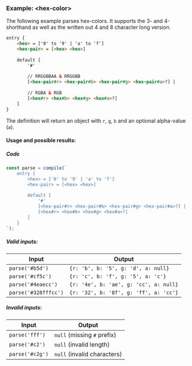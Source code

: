 ### Example: \<hex-color\>
The following example parses hex-colors.
It supports the 3- and 4-shorthand as well as the written out 4 and 8 character long version.

```html
entry {
    <hex> = ['0' to '9' | 'a' to 'f']
    <hex-pair> = [<hex> <hex>]
    
    default [
        '#'
        
        // RRGGBBAA & RRGGBB
        [<hex-pair#r> <hex-pair#b> <hex-pair#g> <hex-pair#a>?] |
        
        // RGBA & RGB
        [<hex#r> <hex#b> <hex#g> <hex#a>?]
    ]
}
```

The definition will return an object with `r`, `g`, `b` and an optional alpha-value (`a`).

#### Usage and possible results:

##### Code
```js
const parse = compile(`
    entry {
        <hex> = ['0' to '9' | 'a' to 'f']
        <hex-pair> = [<hex> <hex>]
        
        default [
            '#'
            [<hex-pair#r> <hex-pair#b> <hex-pair#g> <hex-pair#a>?] |
            [<hex#r> <hex#b> <hex#g> <hex#a>?]
        ]
    }
`);
```

##### Valid inputs:
| Input | Output |
| ----- | ------ |
| `parse('#b5d')` | `{r: 'b', b: '5', g: 'd', a: null}` |
| `parse('#cf5c')` | `{r: 'c', b: 'f', g: '5', a: 'c'}` |
| `parse('#4eaecc')` | `{r: '4e', b: 'ae', g: 'cc', a: null}` |
| `parse('#328fffcc')` | `{r: '32', b: '8f', g: 'ff', a: 'cc'}` |

##### Invalid inputs:
| Input | Output |
| ----- | ------ |
| `parse('fff')` | `null` (missing `#` prefix) |
| `parse('#c2')` | `null` (invalid length) |
| `parse('#c2g')` | `null` (invalid characters) |
